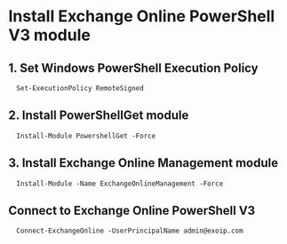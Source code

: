 # Install Exchange Online PowerShell V3 module
  
  ## 1. Set Windows PowerShell Execution Policy
      
      Set-ExecutionPolicy RemoteSigned

  ## 2. Install PowerShellGet module   

      Install-Module PowershellGet -Force
  
  ## 3. Install Exchange Online Management module
    
      Install-Module -Name ExchangeOnlineManagement -Force

  ##    Connect to Exchange Online PowerShell V3

      Connect-ExchangeOnline -UserPrincipalName admin@exoip.com
    
